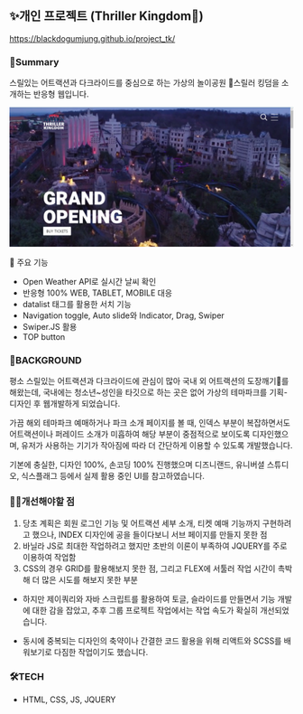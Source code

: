 ## ✨개인 프로젝트 (Thriller Kingdom🎢)
https://blackdogumjung.github.io/project_tk/

### 🤔Summary
스릴있는 어트랙션과 다크라이드를 중심으로 하는 가상의 놀이공원 🎃스릴러 킹덤을 소개하는 반응형 웹입니다.

![메인페이지](./images/tk_main.png)

🎪 주요 기능
  * Open Weather API로 실시간 날씨 확인
  * 반응형 100% WEB, TABLET, MOBILE 대응
  * datalist 태그를 활용한 서치 기능
  * Navigation toggle, Auto slide와 Indicator, Drag, Swiper
  * Swiper.JS 활용
  * TOP button 
  
  
  ### 🎠BACKGROUND
  평소 스릴있는 어트랙션과 다크라이드에 관심이 많아 국내 외 어트랙션의 도장깨기🤞를 해왔는데, 국내에는 청소년~성인을 타깃으로 하는 곳은 없어 가상의 테마파크를 기획-디자인 후 웹개발하게 되었습니다. 
  
  가끔 해외 테마파크 예매하거나 파크 소개 페이지를 볼 때, 인덱스 부분이 복잡하면서도 어트랙션이나 퍼레이드 소개가 미흡하여 해당 부분이 중점적으로 보이도록 디자인했으며, 유저가 사용하는 기기가 작아짐에 따라 더 간단하게 이용할 수 있도록 개발했습니다.
  
  기본에 충실한, 디자인 100%, 손코딩 100% 진행했으며 디즈니랜드, 유니버셜 스튜디오, 식스플래그 등에서 실제 활용 중인 UI를 참고하였습니다.
  
  
  ### 🤦‍♀️개선해야할 점
   1. 당초 계획은 회원 로그인 기능 및 어트랙션 세부 소개, 티켓 예매 기능까지 구현하려고 했으나, INDEX 디자인에 공을 들이다보니 서브 페이지를 만들지 못한 점 
   2. 바닐라 JS로 최대한 작업하려고 했지만 초반의 이론이 부족하여 JQUERY를 주로 이용하여 작업함 
   3. CSS의 경우 GRID를 활용해보지 못한 점, 그리고 FLEX에 서툴러 작업 시간이 촉박해 더 많은 시도를 해보지 못한 부분

  * 하지만 제이쿼리와 자바 스크립트를 활용하여 토글, 슬라이드를 만들면서 기능 개발에 대한 감을 잡았고, 추후 그룹 프로젝트 작업에서는 작업 속도가 확실히 개선되었습니다.

  * 동시에 중복되는 디자인의 축약이나 간결한 코드 활용을 위해 리액트와 SCSS를 배워보기로 다짐한 작업이기도 했습니다. 

  ### 🛠TECH
  * HTML, CSS, JS, JQUERY
